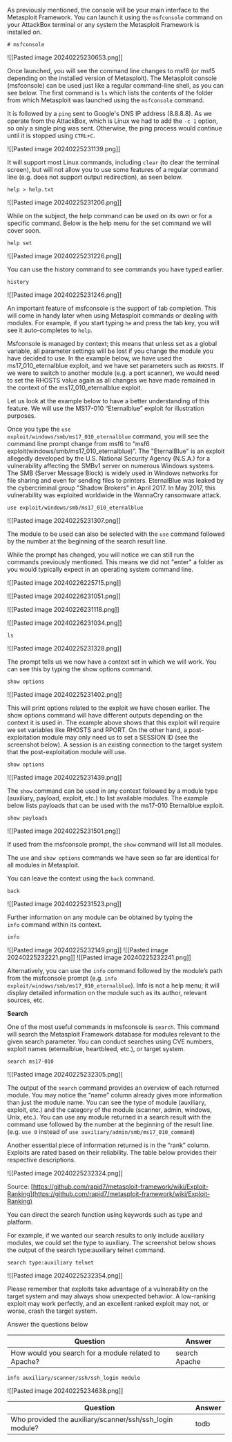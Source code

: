 As previously mentioned, the console will be your main interface to the Metasploit Framework. You can launch it using the `msfconsole` command on your AttackBox terminal or any system the Metasploit Framework is installed on.

```
# msfconsole 
```

![[Pasted image 20240225230653.png]]

Once launched, you will see the command line changes to msf6 (or msf5 depending on the installed version of Metasploit). The Metasploit console (msfconsole) can be used just like a regular command-line shell, as you can see below. The first command is `ls` which lists the contents of the folder from which Metasploit was launched using the `msfconsole` command.

It is followed by a `ping` sent to Google's DNS IP address (8.8.8.8). As we operate from the AttackBox, which is Linux we had to add the `-c 1` option, so only a single ping was sent. Otherwise, the ping process would continue until it is stopped using `CTRL+C`.

![[Pasted image 20240225231139.png]]

It will support most Linux commands, including `clear` (to clear the terminal screen), but will not allow you to use some features of a regular command line (e.g. does not support output redirection), as seen below.

```
help > help.txt
```

![[Pasted image 20240225231206.png]]

While on the subject, the help command can be used on its own or for a specific command. Below is the help menu for the set command we will cover soon.

```
help set
```

![[Pasted image 20240225231226.png]]

You can use the history command to see commands you have typed earlier.

```
history
```

![[Pasted image 20240225231246.png]]

An important feature of msfconsole is the support of tab completion. This will come in handy later when using Metasploit commands or dealing with modules. For example, if you start typing `he` and press the tab key, you will see it auto-completes to `help`.

Msfconsole is managed by context; this means that unless set as a global variable, all parameter settings will be lost if you change the module you have decided to use. In the example below, we have used the ms17_010_eternalblue exploit, and we have set parameters such as `RHOSTS`. If we were to switch to another module (e.g. a port scanner), we would need to set the RHOSTS value again as all changes we have made remained in the context of the ms17_010_eternalblue exploit. 

Let us look at the example below to have a better understanding of this feature. We will use the MS17-010 “Eternalblue” exploit for illustration purposes.

Once you type the `use exploit/windows/smb/ms17_010_eternalblue` command, you will see the command line prompt change from msf6 to “msf6 exploit(windows/smb/ms17_010_eternalblue)”. The "EternalBlue" is an exploit allegedly developed by the U.S. National Security Agency (N.S.A.) for a vulnerability affecting the SMBv1 server on numerous Windows systems. The SMB (Server Message Block) is widely used in Windows networks for file sharing and even for sending files to printers. EternalBlue was leaked by the cybercriminal group "Shadow Brokers" in April 2017. In May 2017, this vulnerability was exploited worldwide in the WannaCry ransomware attack.

```
use exploit/windows/smb/ms17_010_eternalblue 
```

![[Pasted image 20240225231307.png]]

The module to be used can also be selected with the `use` command followed by the number at the beginning of the search result line.  

While the prompt has changed, you will notice we can still run the commands previously mentioned. This means we did not "enter" a folder as you would typically expect in an operating system command line.

![[Pasted image 20240226225715.png]]

![[Pasted image 20240226231051.png]]

![[Pasted image 20240226231118.png]]


![[Pasted image 20240226231034.png]]

```
ls
```

![[Pasted image 20240225231328.png]]

The prompt tells us we now have a context set in which we will work. You can see this by typing the show options command.

```
show options
```

![[Pasted image 20240225231402.png]]


This will print options related to the exploit we have chosen earlier. The show options command will have different outputs depending on the context it is used in. The example above shows that this exploit will require we set variables like RHOSTS and RPORT. On the other hand, a post-exploitation module may only need us to set a SESSION ID (see the screenshot below). A session is an existing connection to the target system that the post-exploitation module will use.

```
show options
```

![[Pasted image 20240225231439.png]]

The `show` command can be used in any context followed by a module type (auxiliary, payload, exploit, etc.) to list available modules. The example below lists payloads that can be used with the ms17-010 Eternalblue exploit.

```
show payloads
```

![[Pasted image 20240225231501.png]]

If used from the msfconsole prompt, the `show` command will list all modules.

The `use` and `show options` commands we have seen so far are identical for all modules in Metasploit.

You can leave the context using the `back` command.

```
back
```

![[Pasted image 20240225231523.png]]

Further information on any module can be obtained by typing the `info` command within its context.

```
info
```

![[Pasted image 20240225232149.png]]
![[Pasted image 20240225232221.png]]
![[Pasted image 20240225232241.png]]

Alternatively, you can use the `info` command followed by the module’s path from the msfconsole prompt (e.g. `info exploit/windows/smb/ms17_010_eternalblue`). Info is not a help menu; it will display detailed information on the module such as its author, relevant sources, etc.

**Search**

One of the most useful commands in msfconsole is `search`. This command will search the Metasploit Framework database for modules relevant to the given search parameter. You can conduct searches using CVE numbers, exploit names (eternalblue, heartbleed, etc.), or target system.

```
search ms17-010
```

![[Pasted image 20240225232305.png]]

The output of the `search` command provides an overview of each returned module. You may notice the “name” column already gives more information than just the module name. You can see the type of module (auxiliary, exploit, etc.) and the category of the module (scanner, admin, windows, Unix, etc.). You can use any module returned in a search result with the command use followed by the number at the beginning of the result line. (e.g. `use 0` instead of `use auxiliary/admin/smb/ms17_010_command`)  

  
Another essential piece of information returned is in the “rank” column. Exploits are rated based on their reliability. The table below provides their respective descriptions.

![[Pasted image 20240225232324.png]]

Source: [https://github.com/rapid7/metasploit-framework/wiki/Exploit-Ranking](https://github.com/rapid7/metasploit-framework/wiki/Exploit-Ranking)

  

You can direct the search function using keywords such as type and platform.

  

For example, if we wanted our search results to only include auxiliary modules, we could set the type to auxiliary. The screenshot below shows the output of the search type:auxiliary telnet command.

```
search type:auxiliary telnet
```

![[Pasted image 20240225232354.png]]

Please remember that exploits take advantage of a vulnerability on the target system and may always show unexpected behavior. A low-ranking exploit may work perfectly, and an excellent ranked exploit may not, or worse, crash the target system.

Answer the questions below

| Question                                             | Answer        |
| ---------------------------------------------------- | ------------- |
| How would you search for a module related to Apache? | search Apache |

```
info auxiliary/scanner/ssh/ssh_login module
```

![[Pasted image 20240225234638.png]]

| Question                                                 | Answer |
| -------------------------------------------------------- | ------ |
| Who provided the auxiliary/scanner/ssh/ssh_login module? | todb   |
